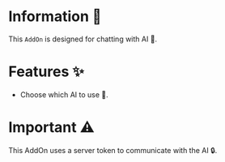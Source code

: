 # Information 📖

This `AddOn` is designed for chatting with AI 🤖.

# Features ✨

- Choose which AI to use 🧠.

# Important ⚠️

This AddOn uses a server token to communicate with the AI 🔒.
